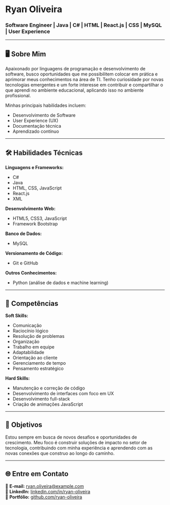 # Ryan Oliveira

### Software Engineer | Java | C# | HTML | React.js | CSS | MySQL | User Experience  

---

## 🖥️ Sobre Mim  
Apaixonado por linguagens de programação e desenvolvimento de software, busco oportunidades que me possibilitem colocar em prática e aprimorar meus conhecimentos na área de TI. Tenho curiosidade por novas tecnologias emergentes e um forte interesse em contribuir e compartilhar o que aprendi no ambiente educacional, aplicando isso no ambiente profissional.  

Minhas principais habilidades incluem:  
- Desenvolvimento de Software  
- User Experience (UX)  
- Documentação técnica  
- Aprendizado contínuo  

---

## 🛠️ Habilidades Técnicas  

**Linguagens e Frameworks:**  
- C#  
- Java  
- HTML, CSS, JavaScript  
- React.js  
- XML  

**Desenvolvimento Web:**  
- HTML5, CSS3, JavaScript  
- Framework Bootstrap  

**Banco de Dados:**  
- MySQL  

**Versionamento de Código:**  
- Git e GitHub  

**Outros Conhecimentos:**  
- Python (análise de dados e machine learning)  

---

## 🧠 Competências  

**Soft Skills:**  
- Comunicação  
- Raciocínio lógico  
- Resolução de problemas  
- Organização  
- Trabalho em equipe  
- Adaptabilidade  
- Orientação ao cliente  
- Gerenciamento de tempo  
- Pensamento estratégico  

**Hard Skills:**  
- Manutenção e correção de código  
- Desenvolvimento de interfaces com foco em UX  
- Desenvolvimento full-stack  
- Criação de animações JavaScript  

---

## 🚀 Objetivos  
Estou sempre em busca de novos desafios e oportunidades de crescimento. Meu foco é construir soluções de impacto no setor de tecnologia, contribuindo com minha experiência e aprendendo com as novas conexões que construo ao longo do caminho.  

---

## 🌐 Entre em Contato  
📧 **E-mail:** ryan.oliveira@example.com  
💼 **LinkedIn:** [linkedin.com/in/ryan-oliveira](https://linkedin.com/in/ryan-oliveira)  
📂 **Portfólio:** [github.com/ryan-oliveira](https://github.com/ryan-oliveira)  

